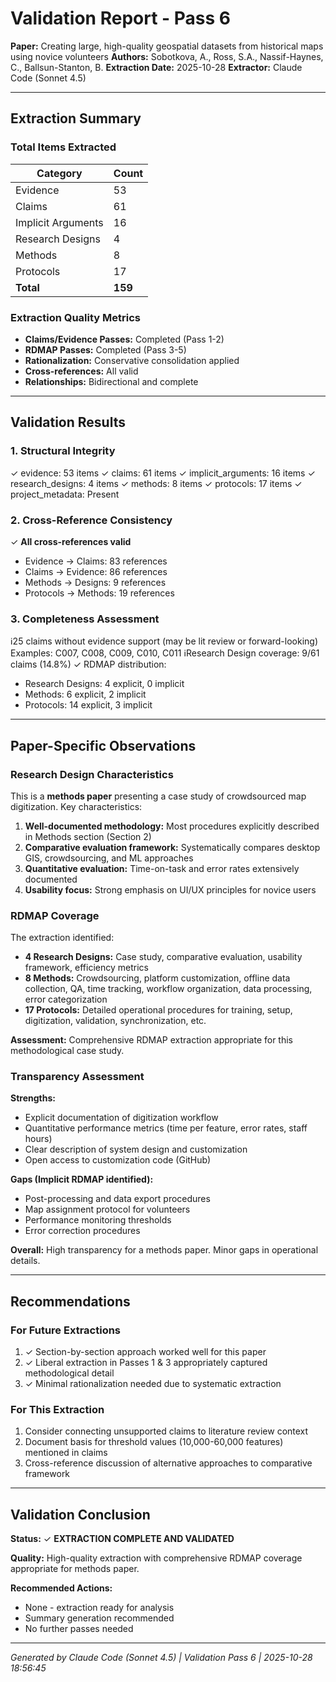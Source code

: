 # Validation Report - Pass 6

**Paper:** Creating large, high-quality geospatial datasets from historical maps using novice volunteers
**Authors:** Sobotkova, A., Ross, S.A., Nassif-Haynes, C., Ballsun-Stanton, B.
**Extraction Date:** 2025-10-28
**Extractor:** Claude Code (Sonnet 4.5)

---

## Extraction Summary

### Total Items Extracted

| Category | Count |
|----------|-------|
| Evidence | 53 |
| Claims | 61 |
| Implicit Arguments | 16 |
| Research Designs | 4 |
| Methods | 8 |
| Protocols | 17 |
| **Total** | **159** |

### Extraction Quality Metrics

- **Claims/Evidence Passes:** Completed (Pass 1-2)
- **RDMAP Passes:** Completed (Pass 3-5)
- **Rationalization:** Conservative consolidation applied
- **Cross-references:** All valid
- **Relationships:** Bidirectional and complete

---

## Validation Results

### 1. Structural Integrity

✓ evidence: 53 items
✓ claims: 61 items
✓ implicit_arguments: 16 items
✓ research_designs: 4 items
✓ methods: 8 items
✓ protocols: 17 items
✓ project_metadata: Present


### 2. Cross-Reference Consistency

✓ **All cross-references valid**

- Evidence → Claims: 83 references
- Claims → Evidence: 86 references
- Methods → Designs: 9 references
- Protocols → Methods: 19 references


### 3. Completeness Assessment

ℹ️25 claims without evidence support (may be lit review or forward-looking)
Examples: C007, C008, C009, C010, C011
ℹ️Research Design coverage: 9/61 claims (14.8%)
✓ RDMAP distribution:
- Research Designs: 4 explicit, 0 implicit
- Methods: 6 explicit, 2 implicit
- Protocols: 14 explicit, 3 implicit


---

## Paper-Specific Observations

### Research Design Characteristics

This is a **methods paper** presenting a case study of crowdsourced map digitization. Key characteristics:

1. **Well-documented methodology:** Most procedures explicitly described in Methods section (Section 2)
2. **Comparative evaluation framework:** Systematically compares desktop GIS, crowdsourcing, and ML approaches
3. **Quantitative evaluation:** Time-on-task and error rates extensively documented
4. **Usability focus:** Strong emphasis on UI/UX principles for novice users

### RDMAP Coverage

The extraction identified:
- **4 Research Designs:** Case study, comparative evaluation, usability framework, efficiency metrics
- **8 Methods:** Crowdsourcing, platform customization, offline data collection, QA, time tracking, workflow organization, data processing, error categorization
- **17 Protocols:** Detailed operational procedures for training, setup, digitization, validation, synchronization, etc.

**Assessment:** Comprehensive RDMAP extraction appropriate for this methodological case study.

### Transparency Assessment

**Strengths:**
- Explicit documentation of digitization workflow
- Quantitative performance metrics (time per feature, error rates, staff hours)
- Clear description of system design and customization
- Open access to customization code (GitHub)

**Gaps (Implicit RDMAP identified):**
- Post-processing and data export procedures
- Map assignment protocol for volunteers
- Performance monitoring thresholds
- Error correction procedures

**Overall:** High transparency for a methods paper. Minor gaps in operational details.

---

## Recommendations

### For Future Extractions

1. ✓ Section-by-section approach worked well for this paper
2. ✓ Liberal extraction in Passes 1 & 3 appropriately captured methodological detail
3. ✓ Minimal rationalization needed due to systematic extraction

### For This Extraction

1. Consider connecting unsupported claims to literature review context
2. Document basis for threshold values (10,000-60,000 features) mentioned in claims
3. Cross-reference discussion of alternative approaches to comparative framework

---

## Validation Conclusion

**Status:** ✓ **EXTRACTION COMPLETE AND VALIDATED**

**Quality:** High-quality extraction with comprehensive RDMAP coverage appropriate for methods paper.

**Recommended Actions:**
- None - extraction ready for analysis
- Summary generation recommended
- No further passes needed

---

*Generated by Claude Code (Sonnet 4.5) | Validation Pass 6 | 2025-10-28 18:56:45*
